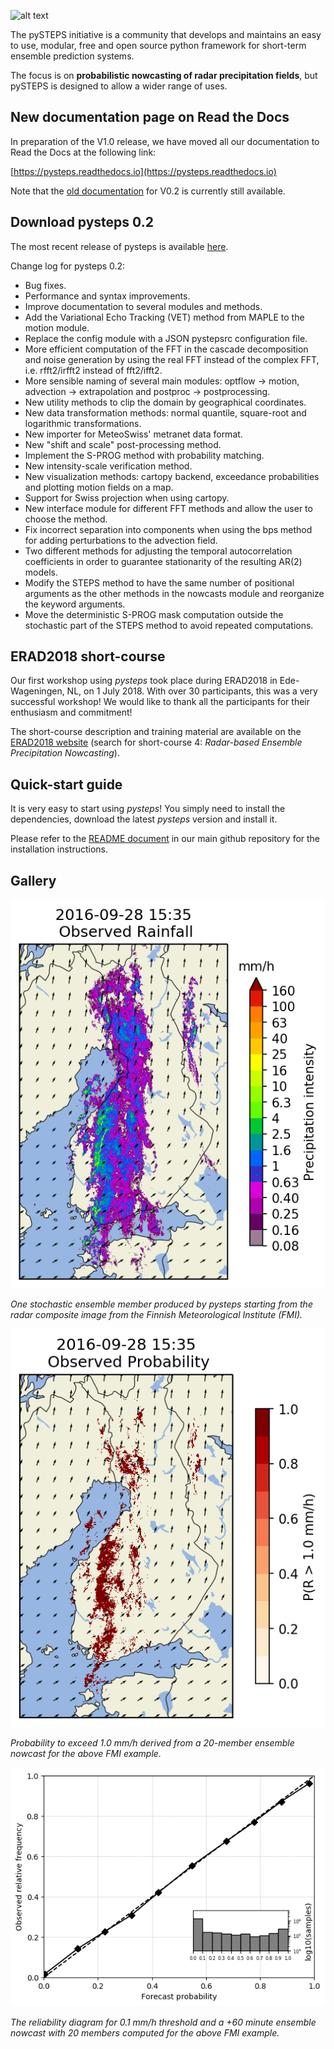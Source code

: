[logo]: https://avatars3.githubusercontent.com/u/40021569?s=200&v=4
![alt text][logo]

The pySTEPS initiative  is a community that develops and maintains an easy to use, modular, free and open source python framework for short-term ensemble prediction systems.

The focus is on **probabilistic nowcasting of radar precipitation fields**, but pySTEPS is designed to allow a wider range of uses.

## New documentation page on Read the Docs

In preparation of the V1.0 release, we have moved all our documentation to Read the Docs at the following link:

[https://pysteps.readthedocs.io](https://pysteps.readthedocs.io)

Note that the [old documentation](https://pysteps.github.io/pysteps/refmanual/) for V0.2 is currently still available.

## Download pysteps 0.2

The most recent release of pysteps is available [here](https://github.com/pySTEPS/pysteps/releases).

Change log for pysteps 0.2:

-    Bug fixes.
-    Performance and syntax improvements.
-    Improve documentation to several modules and methods.
-    Add the Variational Echo Tracking (VET) method from MAPLE to the motion module.
-    Replace the config module with a JSON pystepsrc configuration file.
-    More efficient computation of the FFT in the cascade decomposition and noise generation by using the real FFT instead of the complex FFT, i.e. rfft2/irfft2 instead of fft2/ifft2.
-    More sensible naming of several main modules: optflow -> motion, advection -> extrapolation and postproc -> postprocessing.
-    New utility methods to clip the domain by geographical coordinates.
-    New data transformation methods: normal quantile, square-root and logarithmic transformations.
-    New importer for MeteoSwiss' metranet data format.
-    New "shift and scale" post-processing method.
-    Implement the S-PROG method with probability matching.
-    New intensity-scale verification method.
-    New visualization methods: cartopy backend, exceedance probabilities and plotting motion fields on a map.
-    Support for Swiss projection when using cartopy.
-    New interface module for different FFT methods and allow the user to choose the method.
-    Fix incorrect separation into components when using the bps method for adding perturbations to the advection field.
-    Two different methods for adjusting the temporal autocorrelation coefficients in order to guarantee stationarity of the resulting AR(2) models.
-    Modify the STEPS method to have the same number of positional arguments as the other methods in the nowcasts module and reorganize the keyword arguments.
-    Move the deterministic S-PROG mask computation outside the stochastic part of the STEPS method to avoid repeated computations.

## ERAD2018 short-course

Our first workshop using *pysteps* took place during ERAD2018 in Ede-Wageningen, NL, on 1 July 2018. With over 30 participants, this was a very successful workshop! We would like to thank all the participants for their enthusiasm and commitment! 

The short-course description and training material are available on the [ERAD2018 website](https://www.erad2018.nl/short-courses/) (search for short-course 4: *Radar-based Ensemble Precipitation Nowcasting*).

## Quick-start guide
It is very easy to start using *pysteps*! You simply need to install the dependencies, download the latest *pysteps* version and install it.

Please refer to the [README document](https://github.com/pySTEPS/pysteps/blob/master/README.rst) in our main github repository for the installation instructions.

## Gallery

![](figs/201609281600_stoch_8levels.gif)

*One stochastic ensemble member produced by pysteps starting from the radar composite image from the Finnish Meteorological Institute (FMI).*

![](figs/201609281600_prob1.0_8levels.gif)

*Probability to exceed 1.0 mm/h derived from a 20-member ensemble nowcast for the above FMI example.*

![](figs/fmi_reldiag_060_005_thr0.1.png)

*The reliability diagram for 0.1 mm/h threshold and a +60 minute ensemble nowcast with 20 members computed for the above FMI example.*
